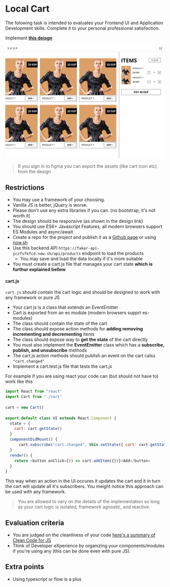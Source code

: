 # Local Cart

The folowing task is intended to evaluates your Frontend UI and Application Development skills.
Complete it to your personal professional satisfaction.

Implement **[this deisgn](https://www.figma.com/file/YdHvYic4a8F0Hu7l6YQnDhvr/CartTask?node-id=0%3A1)**

![cart task](./img/cart-task-desktop-view.png)

> If you sign in to figma you can export the assets (like cart icon etc) from the design

## Restrictions

- You may use a framework of your choosing.
- Vanilla JS is better, jQuery is worse.
- Please don't use any extra libraries if you can. (no bootstrap, it's not worth it)
- The design should be responsive (as shown in the design link)
- You should use ES6+ Javascript Features, all modern browsers support ES Modules and async/await
- Create a repo for the project and publish it as a [Github page](https://pages.github.com/) or using [now.sh](https://now.sh/)
- Use this backend API `https://faker-api-yczfsfkfcd.now.sh/api/products` endpoint to load the products
    - You may save and load the data locally if it's more suitable
- You must create a cart.js file that manages your cart state **which is furthur explained bellow**

#### cart.js

`cart.js` should contain the cart logic and should be designed to work with any framework or pure JS

- Your cart js is a class that extends an EventEmitter
- Cart is exported from an es module (modern browsers supprt es-modules)
- The class should contain the state of the cart 
- The class should expose action methods for **adding removing incrementing and decrementing** items
- The class should expose way to **get the state** of the cart directly
- You must also implement the **EventEmitter** class which has a **subscribe, publish, and unsubscribe** methods 
- The cart.js action methods should publish an event on the cart calss `"cart.changed"` 
- Implement a cart.test.js file that tests the cart.js

For example if you are using react your code can (but should not have to) work like this

```js
import React from "react"
import Cart from "./cart"

cart = new Cart()

export default class UI extends React.Component {
  state = {
    cart: cart.getState()
  }
  componentDidMount() {
      cart.subscribe("cart.changed", this.setState({ cart: cart.getState() }))
  }
  render() {
    return <button onClick={() => cart.addItem({})}>Add</button>
  }
}
```

This way when an action in the UI occures it updates the cart and it in turn the cart will update all it's subscribers.
You meight notice this approach can be used with any framework.

> You are allowed to vary on the details of the implementation so long as your cart logic is isolated, framework agnostic, and reactive.

## Evaluation criteria

- You are judged on the cleanliness of your code [here's a summary of Clean Code for JS](https://github.com/ryanmcdermott/clean-code-javascript)
- Think of Developer eXperience by organizing your components/modules if you're using any (this can be done even with pure JS).

## Extra points

- Using typescript or flow is a plus


